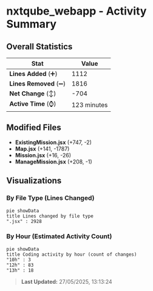 # nxtqube_webapp - Activity Summary 

## Overall Statistics

| Stat                   | Value                                                             |
| ---------------------- | ----------------------------------------------------------------- |
| **Lines Added** (➕)   | 1112                                          |
| **Lines Removed** (➖) | 1816                                        |
| **Net Change** (↕)    | -704                |
| **Active Time** (⌚)   | 123 minutes |


## Modified Files
- **ExistingMission.jsx** (+747, -2)
- **Map.jsx** (+141, -1787)
- **Mission.jsx** (+16, -26)
- **ManageMission.jsx** (+208, -1)

## Visualizations

### By File Type (Lines Changed)

```mermaid
pie showData
title Lines changed by file type
".jsx" : 2928
```

### By Hour (Estimated Activity Count)

```mermaid
pie showData
title Coding activity by hour (count of changes)
"10h" : 3
"12h" : 83
"13h" : 18
```


> **Last Updated:** 27/05/2025, 13:13:24